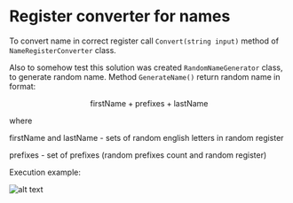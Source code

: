 # Register converter for names

To convert name in correct register call ```Convert(string input)``` method of ```NameRegisterConverter``` class.

Also to somehow test this solution was created ```RandomNameGenerator``` class, to generate random name. Method ```GenerateName()``` return random name in format:

$$\text{firstName} + \text{prefixes} + \text{lastName}$$

where

$\text{firstName}$ and $\text{lastName}$ - sets of random english letters in random register

$\text{prefixes}$ - set of prefixes (random prefixes count and random register)

Execution example:

![alt text](https://i.imgur.com/cniUvjY.png)
